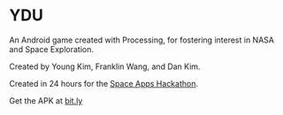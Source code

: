 # YDU
An Android game created with Processing, for fostering interest in NASA and Space Exploration. 

Created by Young Kim, Franklin Wang, and Dan Kim.

Created in 24 hours for the [Space Apps Hackathon](http://spaceappsnextgen.com/).

Get the APK at [bit.ly](http://bit.ly/1JuwjgR)


